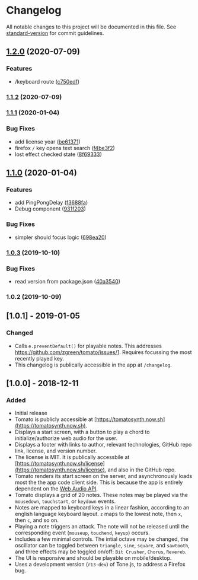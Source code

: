 # Changelog

All notable changes to this project will be documented in this file. See [standard-version](https://github.com/conventional-changelog/standard-version) for commit guidelines.

## [1.2.0](https://github.com/zgreen/tomato/compare/v1.1.2...v1.2.0) (2020-07-09)


### Features

* /keyboard route ([c750edf](https://github.com/zgreen/tomato/commit/c750edfbf4fa89257c1c4c2bead8486390fa54d9))

### [1.1.2](https://github.com/zgreen/tomato/compare/v1.1.1...v1.1.2) (2020-07-09)

### [1.1.1](https://github.com/zgreen/tomato/compare/v1.1.0...v1.1.1) (2020-01-04)


### Bug Fixes

* add license year ([be61371](https://github.com/zgreen/tomato/commit/be613713e1d678cdf296d0a5ea13000717dbdc6d))
* firefox `/` key opens text search ([f4be3f2](https://github.com/zgreen/tomato/commit/f4be3f25c5a0715881d5f96aa8f3db3955631aa5))
* lost effect checked state ([8f69333](https://github.com/zgreen/tomato/commit/8f6933322bd3f3f1e88926bcdc6970e0d71ecb54))

## [1.1.0](https://github.com/zgreen/tomato/compare/v1.0.3...v1.1.0) (2020-01-04)


### Features

* add PingPongDelay ([f3688fa](https://github.com/zgreen/tomato/commit/f3688fa2580a56aacb18ee0d2d6b0e798685ae0b))
* Debug component ([931f203](https://github.com/zgreen/tomato/commit/931f2039cc3b3863aabbfc7d2a5f29f13f856bf0))


### Bug Fixes

* simpler should focus logic ([698ea20](https://github.com/zgreen/tomato/commit/698ea20a1acd254f7e09f2a870f2e6a4e29c08e9))

### [1.0.3](https://github.com/zgreen/tomato/compare/v1.0.2...v1.0.3) (2019-10-10)


### Bug Fixes

* read version from package.json ([40a3540](https://github.com/zgreen/tomato/commit/40a3540aeab7732cd67c359f54dda29aeb86adcd))

### 1.0.2 (2019-10-09)

## [1.0.1] - 2019-01-05

### Changed

- Calls `e.preventDefault()` for playable notes. This addresses https://github.com/zgreen/tomato/issues/1. Requires focussing the most recently played key.
- This changelog is publically accessible in the app at `/changelog`.

## [1.0.0] - 2018-12-11

### Added

- Initial release
- Tomato is publicly accessible at [https://tomatosynth.now.sh](https://tomatosynth.now.sh).
- Displays a start screen, with a button to play a chord to initialize/authorize web audio for the user.
- Displays a footer with links to author, relevant technologies, GitHub repo link, license, and version number.
- The license is MIT. It is publically accessbile at [https://tomatosynth.now.sh/license](https://tomatosynth.now.sh/license), and also in the GitHub repo.
- Tomato renders its start screen on the server, and asynchronously loads most the the app code client side. This is because the app is entirely dependent on the [Web Audio API](https://developer.mozilla.org/en-US/docs/Web/API/Web_Audio_API).
- Tomato displays a grid of 20 notes. These notes may be played via the `mousedown`, `touchstart`, or `keydown` events.
- Notes are mapped to keyboard keys in a linear fashion, according to an english language keyboard layout. `z` maps to the lowest note, then `x`, then `c`, and so on.
- Playing a note triggers an attack. The note will not be released until the corresponding event (`mouseup`, `touchend`, `keyup`) occurs.
- Includes a few minimal controls. The intial octave may be changed, the oscillator can be toggled between `triangle`, `sine`, `square`, and `sawtooth`, and three effects may be toggled on/off: `Bit Crusher`, `Chorus`, `Revereb`.
- The UI is responsive and should be playable on mobile/desktop.
- Uses a development version (`r13-dev`) of Tone.js, to address a Firefox bug.
